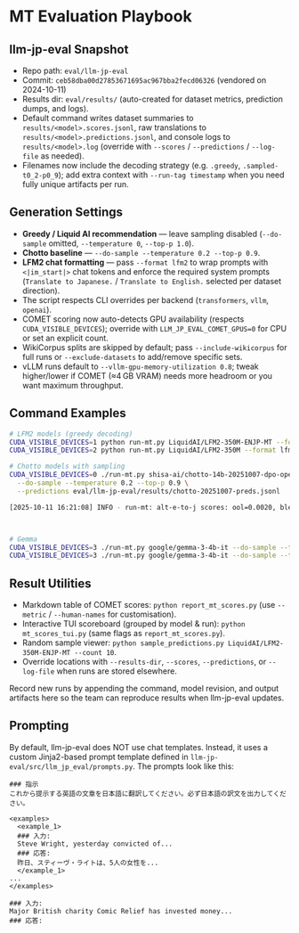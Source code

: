 # MT Evaluation Playbook

## llm-jp-eval Snapshot
- Repo path: `eval/llm-jp-eval`
- Commit: `ceb58dba00d27853671695ac967bba2fecd06326` (vendored on 2024-10-11)
- Results dir: `eval/results/` (auto-created for dataset metrics, prediction dumps, and logs).
- Default command writes dataset summaries to `results/<model>.scores.jsonl`, raw translations to `results/<model>.predictions.jsonl`, and console logs to `results/<model>.log` (override with `--scores` / `--predictions` / `--log-file` as needed).
- Filenames now include the decoding strategy (e.g. `.greedy`, `.sampled-t0_2-p0_9`); add extra context with `--run-tag timestamp` when you need fully unique artifacts per run.

## Generation Settings
- **Greedy / Liquid AI recommendation** — leave sampling disabled (`--do-sample` omitted, `--temperature 0`, `--top-p 1.0`).
- **Chotto baseline** — `--do-sample --temperature 0.2 --top-p 0.9`.
- **LFM2 chat formatting** — pass `--format lfm2` to wrap prompts with `<|im_start|>` chat tokens and enforce the required system prompts (`Translate to Japanese.` / `Translate to English.` selected per dataset direction).
- The script respects CLI overrides per backend (`transformers`, `vllm`, `openai`).
- COMET scoring now auto-detects GPU availability (respects `CUDA_VISIBLE_DEVICES`); override with `LLM_JP_EVAL_COMET_GPUS=0` for CPU or set an explicit count.
- WikiCorpus splits are skipped by default; pass `--include-wikicorpus` for full runs or `--exclude-datasets` to add/remove specific sets.
- vLLM runs default to `--vllm-gpu-memory-utilization 0.8`; tweak higher/lower if COMET (≈4 GB VRAM) needs more headroom or you want maximum throughput.

## Command Examples
```bash
# LFM2 models (greedy decoding)
CUDA_VISIBLE_DEVICES=1 python run-mt.py LiquidAI/LFM2-350M-ENJP-MT --format lfm2
CUDA_VISIBLE_DEVICES=2 python run-mt.py LiquidAI/LFM2-350M --format lfm2

# Chotto models with sampling
CUDA_VISIBLE_DEVICES=0 ./run-mt.py shisa-ai/chotto-14b-20251007-dpo-openrlhf \
  --do-sample --temperature 0.2 --top-p 0.9 \
  --predictions eval/llm-jp-eval/results/chotto-20251007-preds.jsonl

[2025-10-11 16:21:08] INFO - run-mt: alt-e-to-j scores: ool=0.0020, bleu_ja=13.4076, bert_score_ja_f1=0.8631, comet_wmt22=0.9127



# Gemma
CUDA_VISIBLE_DEVICES=3 ./run-mt.py google/gemma-3-4b-it --do-sample --temperature 1.0
CUDA_VISIBLE_DEVICES=3 ./run-mt.py google/gemma-3-4b-it --do-sample --temperature 0.2
```

## Result Utilities
- Markdown table of COMET scores: `python report_mt_scores.py` (use `--metric` / `--human-names` for customisation).
- Interactive TUI scoreboard (grouped by model & run): `python mt_scores_tui.py` (same flags as `report_mt_scores.py`).
- Random sample viewer: `python sample_predictions.py LiquidAI/LFM2-350M-ENJP-MT --count 10`.
- Override locations with `--results-dir`, `--scores`, `--predictions`, or `--log-file` when runs are stored elsewhere.

Record new runs by appending the command, model revision, and output artifacts here so the team can reproduce results when llm-jp-eval updates.

## Prompting
By default, llm-jp-eval does NOT use chat templates. Instead, it uses a custom Jinja2-based prompt template defined in `llm-jp-eval/src/llm_jp_eval/prompts.py`. The prompts look like this:
```
### 指示
これから提示する英語の文章を日本語に翻訳してください。必ず日本語の訳文を出力してください。

<examples>
  <example_1>
  ### 入力:
  Steve Wright, yesterday convicted of...
  ### 応答:
  昨日、スティーヴ・ライトは、5人の女性を...
  </example_1>
...
</examples>

### 入力:
Major British charity Comic Relief has invested money...
### 応答:
```
